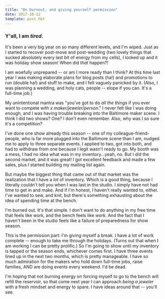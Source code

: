 ```yaml
---
title: "On burnout, and giving yourself permission"
date: 2017-10-12
template: post.hbt
---
```


### Y'all, I am _tired_.

It's been a very big year on so many different levels, and I'm wiped. Just as I started to recover post-move and post-wedding (two lovely things that sucked absolutely every last bit of energy from my cells), I looked up and it was holiday show season! When did _that_ happen?!

I am woefully unprepared -- or am I more ready than I think? At this time last year I was making elaborate plans for blog posts (ha!) and promotions to run (double ha!) and stuff to make, and I felt vaguely panicked by it. (Also, I was planning a wedding, and holy cats, people -- elope if you can. It's a full-time job.)

My unintentional mantra was "you've got to do _all the things_ if you ever want to compete with _x maker/jeweler/person_." I never felt like I was doing enough, and I was having trouble breaking into the Baltimore maker scene. I think I did two shows? One? I don't even remember. Also, why was I so sure it's a competition?

I've done one show already this season -- one of my colleague-friend-people, who is far more plugged into the Baltimore scene than I am, nudged me to apply to three separate events. I applied to two, got into both, and had to withdraw from one because I legit wasn't ready to go. My booth was a mess, I had no idea what was in my inventory...yeah, no. But I did the second market, and it was great! I got excellent feedback and made a few sales, plus I started building my mailing list again.

But maybe the biggest thing that came out of that market was the realization that I have a _lot_ of inventory. Which is a good thing, because I literally couldn't tell you when I was last in the studio. I simply have not had time to get in and make. And if I'm honest, I haven't really wanted to, either. I've wanted to sew, and knit, but there's something exhausting about the idea of spending time at the bench.

I'm burned out. It's that simple. I don't want to do anything in my free time that feels like work, and the bench feels like _work._ And the fact that I haven't been in the studio feels like a failure of preparedness for show season.

This is the permission part: I'm giving myself a break. I have a lot of work complete -- enough to take me through the holidays. (Turns out that when I am working I can be pretty prolific.) So I'm going to show until my inventory is tapped or the season ends, whichever comes first. I have three events lined up in the next two months, which is pretty manageable. I have so much admiration for the makers who hold down full-time jobs, raise families, AND are doing events every weekend. I'd be dead.

I'm hoping that not burning energy on forcing myself to go to the bench will refill the reservoir, so that come next year I can approach _being a jeweler_ with a fresh mindset and energy to spare. I have ideas around that -- you'll see.
